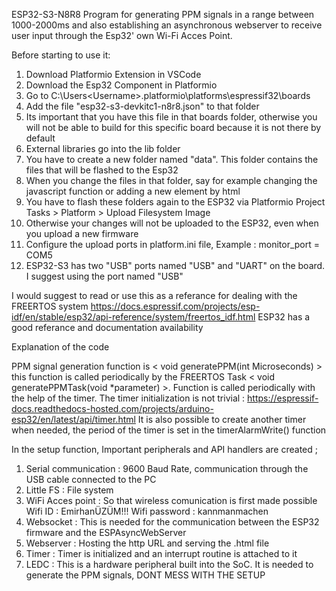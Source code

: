 ESP32-S3-N8R8 Program for generating PPM signals in a range between 1000-2000ms and also establishing an asynchronous webserver to receive user input through the Esp32' own Wi-Fi Acces Point.

Before starting to use it:
1. Download Platformio Extension in VSCode
2. Download the Esp32 Component in Platformio
3. Go to C:\Users\<Username>\.platformio\platforms\espressif32\boards
4. Add the file "esp32-s3-devkitc1-n8r8.json" to that folder
5. Its important that you have this file in that boards folder, otherwise you will not be able to build for this specific board because it is not there by default
6. External libraries go into the lib folder
7. You have to create a new folder named "data". This folder contains the files that will be flashed to the Esp32
8. When you change the files in that folder, say for example changing the javascript function or adding a new element by html
9. You have to flash these folders again to the ESP32 via Platformio Project Tasks > Platform > Upload Filesystem Image
10. Otherwise your changes will not be uploaded to the ESP32, even when you upload a new firmware
11. Configure the upload ports in platform.ini file, Example : monitor_port = COM5
12. ESP32-S3 has two "USB" ports named "USB" and "UART" on the board. I suggest using the port named "USB"


I would suggest to read or use this as a referance for dealing with the FREERTOS system
https://docs.espressif.com/projects/esp-idf/en/stable/esp32/api-reference/system/freertos_idf.html
ESP32 has a good referance and documentation availability

Explanation of the code

PPM signal generation function is < void generatePPM(int Microseconds) > 
this function is called periodically by the FREERTOS Task < void generatePPMTask(void *parameter) >.
Function is called periodically with the help of the timer. The timer initialization is not trivial :
https://espressif-docs.readthedocs-hosted.com/projects/arduino-esp32/en/latest/api/timer.html
It is also possible to create another timer when needed, the period of the timer is set in the timerAlarmWrite() function

In the setup function, Important peripherals and API handlers are created ;
1. Serial communication : 9600 Baud Rate, communication through the USB cable connected to the PC
2. Little FS : File system
3. WiFi Acces point : So that wireless comunication is first made possible
  Wifi ID : EmirhanÜZÜM!!!
  Wifi password : kannmanmachen
4. Websocket : This is needed for the communication between the ESP32 firmware and the ESPAsyncWebServer
5. Webserver : Hosting the http URL and serving the .html file
6. Timer : Timer is initialized and an interrupt routine is attached to it
7. LEDC : This is a hardware peripheral built into the SoC. It is needed to generate the PPM signals, DONT MESS WITH THE SETUP

